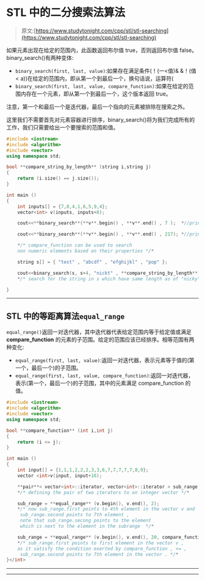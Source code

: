 # STL 中的二分搜索法算法

> 原文:[https://www.studytonight.com/cpp/stl/stl-searching](https://www.studytonight.com/cpp/stl/stl-searching)

如果元素出现在给定的范围内，此函数返回布尔值 true，否则返回布尔值 false。binary_search()有两种变体:

*   `binary_search(first, last, value)`:如果存在满足条件(！(一<值)& &！(值< a))在给定的范围内，即从第一个到最后一个，换句话说，运算符(
*   `binary_search(first, last, value, compare_function)`:如果在给定的范围内存在一个元素，即从第一个到最后一个，这个版本返回 true。

注意，第一个和最后一个是迭代器，最后一个指向的元素被排除在搜索之外。

这里我们不需要首先对元素容器进行排序，binary_search()将为我们完成所有的工作，我们只需要给出一个要搜索的范围和值。

```cpp
#include <iostream>    
#include <algorithm>
#include <vector>
using namespace std;

bool **compare_string_by_length** (string i,string j)
{
    return (i.size() == j.size());
}

int main () 
{
    int inputs[] = {7,8,4,1,6,5,9,4};
    vector<int> v(inputs, inputs+8);

    cout<<**binary_search**(**v**.begin() , **v**.end() , 7 );  *//prints 1 , Boolean true*

    cout<<**binary_search**(**v**.begin() , **v**.end() , 217); *//prints 0 , Boolean false*

    */* compare_function can be used to search 
    non numeric elements based on their properties */* 

    string s[] = { "test" , "abcdf" , "efghijkl" , "pop" };

    cout<<binary_search(s, s+4, "nickt" , **compare_string_by_length**);
    */* search for the string in s which have same length as of "nicky" */*

} 
```

* * *

## STL 中的等距离算法`equal_range`

`equal_range()`返回一对迭代器，其中迭代器代表给定范围内等于给定值或满足 **compare_function** 的元素的子范围。给定的范围应该已经排序。相等范围有两种变化:

*   `equal_range(first, last, value)`:返回一对迭代器，表示元素等于值的(第一个，最后一个)的子范围。
*   `equal_range(first, last, value, compare_function)`:返回一对迭代器，表示(第一个，最后一个)的子范围，其中的元素满足 compare_function 的值。

```cpp
#include <iostream>    
#include <algorithm>    
#include <vector>
using namespace std;

bool **compare_function** (int i,int j) 
{ 
    return (i <= j); 
}

int main () 
{
    int input[] = {1,1,1,2,2,2,3,3,6,7,7,7,7,7,8,9};
    vector <int>v(input, input+16);

    **pair**< vector<int>::iterator, vector<int>::iterator > sub_range;
    */* defining the pair of two iterators to an integer vector */*

    sub_range = **equal_range** (v.begin(), v.end(), 2);
    */* now sub_range.first points to 4th element in the vector v and 
     sub_range.second points to 7th element , 
     note that sub_range.secong points to the element 
     which is next to the element in the subrange  */* 

    sub_range = **equal_range** (v.begin(), v.end(), 20, compare_function);
    */* sub_range.first points to first element in the vector v , 
    as it satisfy the condition exerted by compare_function , <= , 
     sub_range.second points to 7th element in the vector . */*
}</int> 
```

* * *

* * *